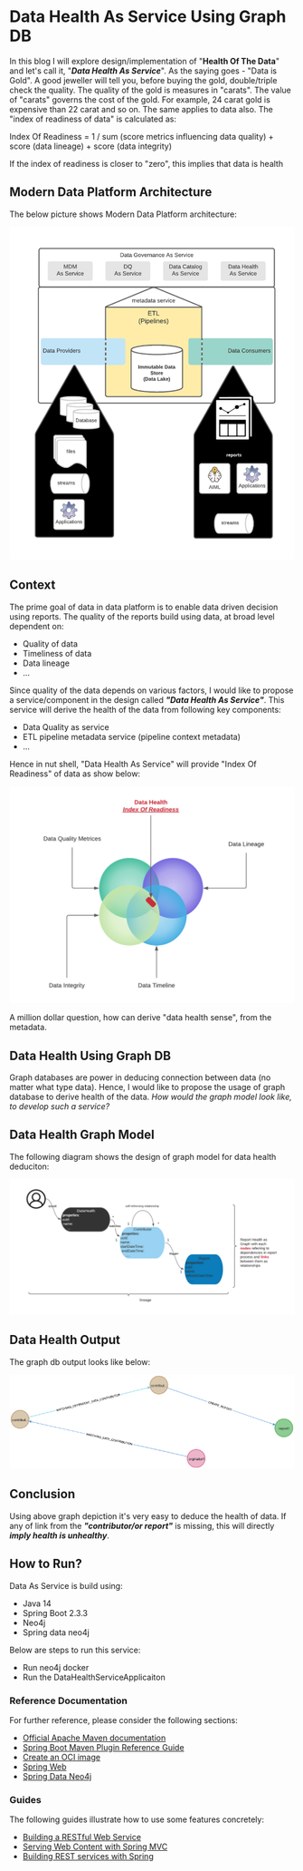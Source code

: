 # Data Health As Service Using Graph DB

In this blog I will explore design/implementation of "**Health Of The Data**" and let's call it, "**_Data Health As Service_**".
As the saying goes - "Data is Gold". A good jeweller will tell you, before buying the gold, double/triple check the quality. The quality of the gold is measures in "carats". The value of "carats" governs the cost of the gold. For example, 24 carat gold is expensive than 22 carat and so on.
The same applies to data also.
The "index of readiness of data" is calculated as:

Index Of Readiness = 1 / sum (score  metrics influencing data quality) + score (data lineage) + score (data integrity)

If the index of readiness is closer to "zero", this implies that data is health

## Modern Data Platform Architecture
The below picture shows Modern Data Platform architecture:

![alt text](DataArchitecture.png)

## Context
The prime goal of data in data platform is to enable data driven decision using reports. The quality of the reports build using data, at broad level dependent on:
- Quality of data
- Timeliness of data
- Data lineage
- ...

Since quality of the data depends on various factors, I would like to propose a service/component in the design called _**"Data Health As Service"**_. This service will derive the health of the data from following key components:
- Data Quality as service
- ETL pipeline metadata service (pipeline context metadata)
- ...

Hence in nut shell, "Data Health As Service" will provide "Index Of Readiness" of data as show below:

![alt text](data-health-indexofreadiness.png)

A million dollar question, how can derive "data health sense", from the metadata.

## Data Health Using Graph DB

Graph databases are power in deducing connection between data (no matter what type data). Hence, I would like to propose the usage of graph database to derive health of the data. _How would the graph model look like, to develop such a service?_

## Data Health Graph Model

The following diagram shows the design of graph model for data health deduciton:

![alt text](datahealth-graphdb-model.png)

## Data Health Output
The graph db output looks like below:

![alt text](datahealth-graph-output.png)

## Conclusion

Using above graph depiction it's very easy to deduce the health of data. If any of link from the **_"contributor/or report"_**  is missing, this will directly **_imply health is unhealthy_**.

## How to Run?
Data As Service is build using:
- Java 14
- Spring Boot 2.3.3
- Neo4j
- Spring data neo4j

Below are steps to run this service:
- Run neo4j docker
- Run the DataHealthServiceApplicaiton

### Reference Documentation
For further reference, please consider the following sections:

* [Official Apache Maven documentation](https://maven.apache.org/guides/index.html)
* [Spring Boot Maven Plugin Reference Guide](https://docs.spring.io/spring-boot/docs/2.3.3.RELEASE/maven-plugin/reference/html/)
* [Create an OCI image](https://docs.spring.io/spring-boot/docs/2.3.3.RELEASE/maven-plugin/reference/html/#build-image)
* [Spring Web](https://docs.spring.io/spring-boot/docs/2.3.3.RELEASE/reference/htmlsingle/#boot-features-developing-web-applications)
* [Spring Data Neo4j](https://spring.io/projects/spring-data-neo4j)


### Guides
The following guides illustrate how to use some features concretely:

* [Building a RESTful Web Service](https://spring.io/guides/gs/rest-service/)
* [Serving Web Content with Spring MVC](https://spring.io/guides/gs/serving-web-content/)
* [Building REST services with Spring](https://spring.io/guides/tutorials/bookmarks/)

